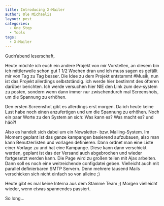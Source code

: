 ```yaml
---
title: Introducing X-Mailer
author: Ole Michaelis
layout: post
categories:
  - One Step
  - Tools
tags:
  - X-Mailer
---
```


Gudn’abend leserschaft,

Heute möchte ich euch ein andere Projekt von mir Vorstellen, an diesem bin ich mittlerweile schon gut 1 1/2 Wochen dran und ich muss sagen es gefällt mir von Tag zu Tag besser. Die Idee zu dem Projekt entstammt #Musik, nun ist das Projekt allerdings selbstständig. ich werde hier bestimmt des öfteren darüber berichten. Ich werde versuchen hier NIE den Link zum dev-system zu posten, sondern wenn dann immer nur zwischendurch mal Screenshots, um die Spannung zu erhöhen.

Den ersten Screenshot gibt es allerdings erst morgen. Da ich heute keine Lust habe noch einen anzufertigen und um die Spannung zu erhöhen. Noch ein paar Worte zu den System an sich: Was kann es? Was macht es? und häö?!

Also es handelt sich dabei um ein Newsletter- bzw. Mailing-System. Im Moment geplant ist das ganze kampangen basierend aufzubauen, also man kann Benutzerlisten und vorlagen definieren. Dann ordnet man eine Liste einer Vorlage zu und hat eine Kampange. Diese kann dann verschickt werden, geplant ist das der Versand auch abgebrochen und wieder fortgesetzt werden kann. Die Page wird zu großen teilen mit Ajax arbeiten. Dann soll es noch eine weitreichende configdatei geben. Vielleicht auch mit parallel definierbaren SMTP Servern. Denn mehrere tausend Mails verschicken sich nicht einfach so von alleine ;)

Heute gibt es mal keine Interna aus dem Stämme Team ;) Morgen vielleicht wieder, wenn etwas spannendes passiert.

So long…